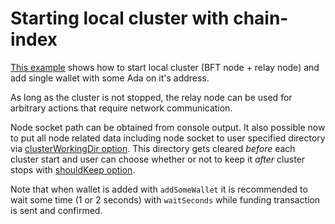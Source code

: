 # Starting local cluster with chain-index

[This example](Main.hs) shows how to start local cluster (BFT node + relay node) and add single wallet with some Ada on it's address.

As long as the cluster is not stopped, the relay node can be used for arbitrary actions that require network communication.

Node socket path can be obtained from console output. It also possible now to put all node related data including node socket to user specified directory via [clusterWorkingDir option](../src/Test/Plutip/Config.hs#L38). This directory gets cleared _before_ each cluster start and user can choose whether or not to keep it _after_ cluster stops with [shouldKeep option](../src/Test/Plutip/Config.hs#L22).

Note that when wallet is added with `addSomeWallet` it is recommended to wait some time (1 or 2 seconds) with `waitSeconds` while funding transaction is sent and confirmed.
